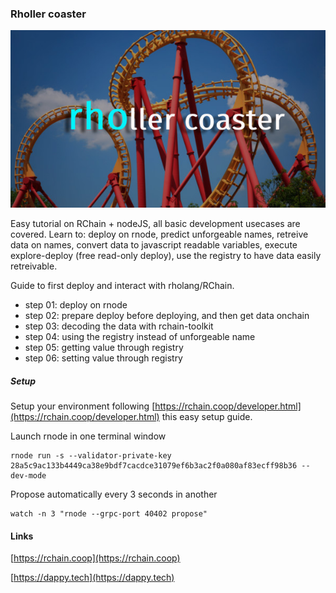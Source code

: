 ### Rholler coaster

![rholler coaster](https://raw.githubusercontent.com/fabcotech/rhollercoaster/main/rhollercoaster.jpg)

Easy tutorial on RChain + nodeJS, all basic development usecases are covered. Learn to: deploy on rnode, predict unforgeable names, retreive data on names, convert data to javascript readable variables, execute explore-deploy (free read-only deploy), use the registry to have data easily retreivable.

Guide to first deploy and interact with rholang/RChain.

- step 01: deploy on rnode
- step 02: prepare deploy before deploying, and then get data onchain
- step 03: decoding the data with rchain-toolkit
- step 04: using the registry instead of unforgeable name
- step 05: getting value through registry
- step 06: setting value through registry

##### Setup

Setup your environment following [https://rchain.coop/developer.html](https://rchain.coop/developer.html) this easy setup guide.

Launch rnode in one terminal window

```
rnode run -s --validator-private-key 28a5c9ac133b4449ca38e9bdf7cacdce31079ef6b3ac2f0a080af83ecff98b36 --dev-mode
```

Propose automatically every 3 seconds in another

```
watch -n 3 "rnode --grpc-port 40402 propose"
```

#### Links

[https://rchain.coop](https://rchain.coop)

[https://dappy.tech](https://dappy.tech)
